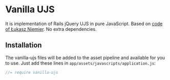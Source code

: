 # Vanilla UJS

It is implementation of Rails jQuery UJS in pure JavaScript. Based on [code of Łukasz Niemier](http://github.com/hauleth/vanilla-ujs).
No extra dependencies.

## Installation

The vanilla-ujs files will be added to the asset pipeline and available for you to use. Just add these lines in `app/assets/javascripts/application.js`:

```js
//= require vanilla-ujs
```
